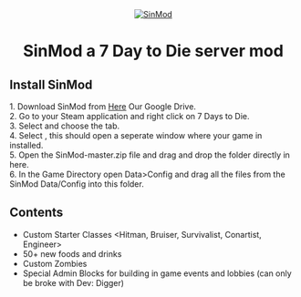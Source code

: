 <center><a href="https://merqsquad.com"><img src="https://merqsquad.com/img/SinModUILogo.png" title="MerQ Squad" alt="SinMod"></a>
<h1>SinMod a 7 Day to Die server mod</h1></center>


<h2> Install SinMod </h2>
1. Download SinMod from <a href="https://drive.google.com/file/d/1DbUHaMJXwK0zPmzx_0Kw49zEMa8Pzp_e/view?usp=sharing">Here</a> Our Google Drive.<br>
2. Go to your Steam application and right click on 7 Days to Die.<br>
3. Select <Properties> and choose the <Local Files> tab.<br>
4. Select <Browse Local Files>, this should open a seperate window where your game in installed.<br>
5. Open the SinMod-master.zip file and drag and drop the <Mods> folder directly in here.<br>
6. In the Game Directory open Data>Config and drag all the files from the SinMod Data/Config into this folder.<br>


<h2> Contents</h2>

* Custom Starter Classes <Hitman, Bruiser, Survivalist, Conartist, Engineer>
* 50+ new foods and drinks
* Custom Zombies
* Special Admin Blocks for building in game events and lobbies (can only be broke with Dev: Digger)
